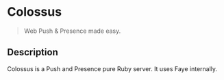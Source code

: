# Colossus

> Web Push & Presence made easy.

## Description

Colossus is a Push and Presence pure Ruby server. It uses Faye internally.
